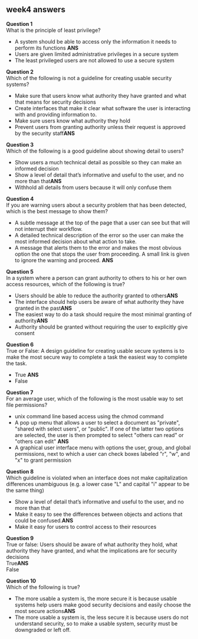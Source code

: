 ## week4 answers

**Question 1**  
What is the principle of least privilege?  
- A system should be able to access only the information it needs to perform its functions **ANS**  
- Users are given limited administrative privileges in a secure system  
- The least privileged users are not allowed to use a secure system  

**Question 2**  
Which of the following is not a guideline for creating usable security systems?  
- Make sure that users know what authority they have granted and what that means for security decisions  
- Create interfaces that make it clear what software the user is interacting with and providing information to.  
- Make sure users know what authority they hold  
- Prevent users from granting authority unless their request is approved by the security staff**ANS**  

**Question 3**  
Which of the following is a good guideline about showing detail to users?  
- Show users a much technical detail as possible so they can make an informed decision  
- Show a level of detail that’s informative and useful to the user, and no more than that**ANS**  
- Withhold all details from users because it will only confuse them  

**Question 4**  
If you are warning users about a security problem that has been detected, which is the best message to show them?  
- A subtle message at the top of the page that a user can see but that will not interrupt their workflow.  
- A detailed technical description of the error so the user can make the most informed decision about what action to take.  
- A message that alerts them to the error and makes the most obvious option the one that stops the user from proceeding. A small link is given to ignore the warning and proceed. **ANS**  

**Question 5**  
In a system where a person can grant authority to others to his or her own access resources, which of the following is true?  
- Users should be able to reduce the authority granted to others**ANS**  
- The interface should help users be aware of what authority they have granted in the past**ANS**  
- The easiest way to do a task should require the most minimal granting of authority**ANS**  
- Authority should be granted without requiring the user to explicitly give consent  

**Question 6**  
True or False: A design guideline for creating usable secure systems is to make the most secure way to complete a task the easiest way to complete the task.  
- True **ANS**  
- False  

**Question 7**  
For an average user, which of the following is the most usable way to set file permissions?  
- unix command line based access using the chmod command  
- A pop up menu that allows a user to select a document as "private", "shared with select users", or "public". If one of the latter two options are selected, the user is then prompted to select "others can read" or "others can edit" **ANS**  
- A graphical user interface menu with options the user, group, and global permissions, next to which a user can check boxes labeled "r", "w", and "x" to grant permission  

**Question 8**  
Which guideline is violated when an interface does not make capitalization differences unambiguous (e.g. a lower case "L" and capital "i" appear to be the same thing)  
- Show a level of detail that’s informative and useful to the user, and no more than that  
- Make it easy to see the differences between objects and actions that could be confused.**ANS**  
- Make it easy for users to control access to their resources  

**Question 9**  
True or false: Users should be aware of what authority they hold, what authority they have granted, and what the implications are for security decisions  
True**ANS**  
False  

**Question 10**  
Which of the following is true?  
- The more usable a system is, the more secure it is because usable systems help users make good security decisions and easily choose the most secure actions**ANS**  
- The more usable a system is, the less secure it is because users do not understand security, so to make a usable system, security must be downgraded or left off.  

